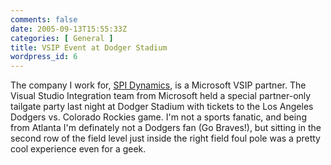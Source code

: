 ```yaml
---
comments: false
date: 2005-09-13T15:55:33Z
categories: [ General ]
title: VSIP Event at Dodger Stadium
wordpress_id: 6
---
```


The company I work for, [SPI Dynamics](http://www.spidynamics.com/), is a Microsoft VSIP partner. The Visual Studio Integration team from Microsoft held a special partner-only tailgate party last night at Dodger Stadium with tickets to the Los Angeles Dodgers vs. Colorado Rockies game. I'm not a sports fanatic, and being from Atlanta I'm definately not a Dodgers fan (Go Braves!), but sitting in the second row of the field level just inside the right field foul pole was a pretty cool experience even for a geek.
